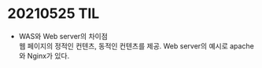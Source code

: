 # 20210525 TIL

- WAS와 Web server의 차이점<br>
웹 페이지의 정적인 컨텐츠, 동적인 컨텐츠를 제공. Web server의 예시로 apache와 Nginx가 있다.
